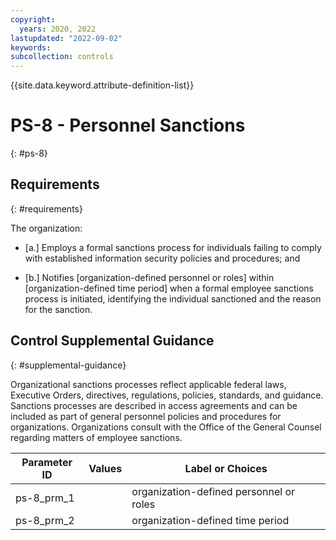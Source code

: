 ```yaml
---
copyright:
  years: 2020, 2022
lastupdated: "2022-09-02"
keywords: 
subcollection: controls
---
```



{{site.data.keyword.attribute-definition-list}}


# PS-8 - Personnel Sanctions
{: #ps-8}

## Requirements
{: #requirements}

The organization:

- \[a.\] Employs a formal sanctions process for individuals failing to comply with established information security policies and procedures; and

- \[b.\] Notifies [organization-defined personnel or roles] within [organization-defined time period] when a formal employee sanctions process is initiated, identifying the individual sanctioned and the reason for the sanction.

## Control Supplemental Guidance
{: #supplemental-guidance}

Organizational sanctions processes reflect applicable federal laws, Executive Orders, directives, regulations, policies, standards, and guidance. Sanctions processes are described in access agreements and can be included as part of general personnel policies and procedures for organizations. Organizations consult with the Office of the General Counsel regarding matters of employee sanctions.

| Parameter ID | Values | Label or Choices |
|---|---|---|
| ps-8_prm_1 |  | organization-defined personnel or roles |
| ps-8_prm_2 |  | organization-defined time period |

